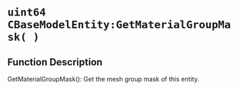# `uint64 CBaseModelEntity:GetMaterialGroupMask( )`
## Function Description
GetMaterialGroupMask(): Get the mesh group mask of this entity.
